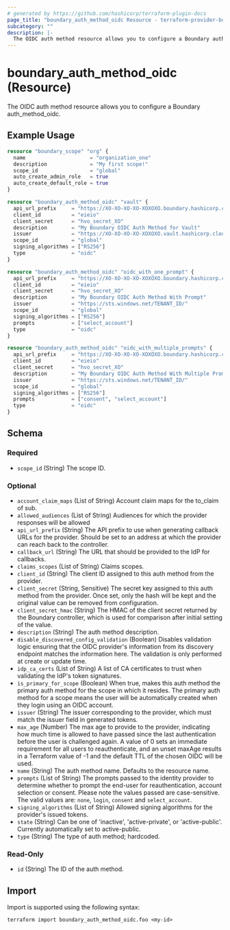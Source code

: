 ```yaml
---
# generated by https://github.com/hashicorp/terraform-plugin-docs
page_title: "boundary_auth_method_oidc Resource - terraform-provider-boundary"
subcategory: ""
description: |-
  The OIDC auth method resource allows you to configure a Boundary authmethodoidc.
---
```


# boundary_auth_method_oidc (Resource)

The OIDC auth method resource allows you to configure a Boundary auth_method_oidc.

## Example Usage

```terraform
resource "boundary_scope" "org" {
  name                     = "organization_one"
  description              = "My first scope!"
  scope_id                 = "global"
  auto_create_admin_role   = true
  auto_create_default_role = true
}

resource "boundary_auth_method_oidc" "vault" {
  api_url_prefix     = "https://XO-XO-XO-XO-XOXOXO.boundary.hashicorp.cloud:9200"
  client_id          = "eieio"
  client_secret      = "hvo_secret_XO"
  description        = "My Boundary OIDC Auth Method for Vault"
  issuer             = "https://XO-XO-XO-XO-XOXOXO.vault.hashicorp.cloud:8200/v1/identity/oidc/provider/my-provider"
  scope_id           = "global"
  signing_algorithms = ["RS256"]
  type               = "oidc"
}

resource "boundary_auth_method_oidc" "oidc_with_one_prompt" {
  api_url_prefix     = "https://XO-XO-XO-XO-XOXOXO.boundary.hashicorp.cloud:9200"
  client_id          = "eieio"
  client_secret      = "hvo_secret_XO"
  description        = "My Boundary OIDC Auth Method With Prompt"
  issuer             = "https://sts.windows.net/TENANT_ID/"
  scope_id           = "global"
  signing_algorithms = ["RS256"]
  prompts            = ["select_account"]
  type               = "oidc"
}

resource "boundary_auth_method_oidc" "oidc_with_multiple_prompts" {
  api_url_prefix     = "https://XO-XO-XO-XO-XOXOXO.boundary.hashicorp.cloud:9200"
  client_id          = "eieio"
  client_secret      = "hvo_secret_XO"
  description        = "My Boundary OIDC Auth Method With Multiple Prompts"
  issuer             = "https://sts.windows.net/TENANT_ID/"
  scope_id           = "global"
  signing_algorithms = ["RS256"]
  prompts            = ["consent", "select_account"]
  type               = "oidc"
}
```

<!-- schema generated by tfplugindocs -->
## Schema

### Required

- `scope_id` (String) The scope ID.

### Optional

- `account_claim_maps` (List of String) Account claim maps for the to_claim of sub.
- `allowed_audiences` (List of String) Audiences for which the provider responses will be allowed
- `api_url_prefix` (String) The API prefix to use when generating callback URLs for the provider. Should be set to an address at which the provider can reach back to the controller.
- `callback_url` (String) The URL that should be provided to the IdP for callbacks.
- `claims_scopes` (List of String) Claims scopes.
- `client_id` (String) The client ID assigned to this auth method from the provider.
- `client_secret` (String, Sensitive) The secret key assigned to this auth method from the provider. Once set, only the hash will be kept and the original value can be removed from configuration.
- `client_secret_hmac` (String) The HMAC of the client secret returned by the Boundary controller, which is used for comparison after initial setting of the value.
- `description` (String) The auth method description.
- `disable_discovered_config_validation` (Boolean) Disables validation logic ensuring that the OIDC provider's information from its discovery endpoint matches the information here. The validation is only performed at create or update time.
- `idp_ca_certs` (List of String) A list of CA certificates to trust when validating the IdP's token signatures.
- `is_primary_for_scope` (Boolean) When true, makes this auth method the primary auth method for the scope in which it resides. The primary auth method for a scope means the user will be automatically created when they login using an OIDC account.
- `issuer` (String) The issuer corresponding to the provider, which must match the issuer field in generated tokens.
- `max_age` (Number) The max age to provide to the provider, indicating how much time is allowed to have passed since the last authentication before the user is challenged again. A value of 0 sets an immediate requirement for all users to reauthenticate, and an unset maxAge results in a Terraform value of -1 and the default TTL of the chosen OIDC will be used.
- `name` (String) The auth method name. Defaults to the resource name.
- `prompts` (List of String) The prompts passed to the identity provider to determine whether to prompt the end-user for reauthentication, account selection or consent. Please note the values passed are case-sensitive. The valid values are: `none`, `login`, `consent` and `select_account`.
- `signing_algorithms` (List of String) Allowed signing algorithms for the provider's issued tokens.
- `state` (String) Can be one of 'inactive', 'active-private', or 'active-public'. Currently automatically set to active-public.
- `type` (String) The type of auth method; hardcoded.

### Read-Only

- `id` (String) The ID of the auth method.

## Import

Import is supported using the following syntax:

```shell
terraform import boundary_auth_method_oidc.foo <my-id>
```
